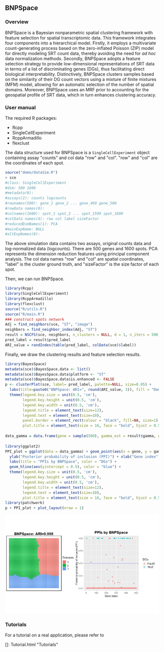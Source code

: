 ## BNPSpace

### Overview

BNPSpace is a Bayesian nonparametric spatial clustering framework with feature selection for spatial transcriptomic data. This framework integrates four components into a hierarchical model. Firstly, it employs a multivariate count-generating process based on the zero-inflated Poisson (ZIP) model for directly modeling SRT count data, thereby avoiding the need for *ad hoc* data normalization methods. Secondly, BNPSpace adopts a feature selection strategy to provide low-dimensional representations of SRT data in terms of a list of discriminating genes (DGs), thus facilitating direct biological interpretability. Distinctively, BNPSpace clusters samples based on the similarity of their DG count vectors using a mixture of finite mixtures (MFM) model, allowing for an automatic selection of
the number of spatial domains. Moreover, BNPSpace uses an MRF prior to accounting for
the geospatial profile of SRT data, which in turn enhances clustering accuracy. 

### User manual

The required R packages:

* Rcpp
* SingleCellExperiment
* RcppArmadillo
* flexclust

The data structure used for BNPSpace is a `SingleCellExperiment` object containing assay "counts" and col data "row" and "col". "row" and "col" are the coordinates of each spot. 

```R
source("demo/dataSim.R")
> sce
#class: SingleCellExperiment 
#dim: 500 1600 
#metadata(0):
#assays(2): counts logcounts
#rownames(500): gene_1 gene_2 ... gene_499 gene_500
#rowData names(0):
#colnames(1600): spot_1 spot_2 ... spot_1599 spot_1600
#colData names(4): row col label sizeFactor
#reducedDimNames(1): PCA
#mainExpName: NULL
#altExpNames(0):
```

The above simulation data contains two assays, original counts data and log-normalized data (logcounts). There are 500 genes and 1600 spots. PCA represents the dimension reduction features using principal component analysis. The col data names "row" and "col" are spatial coordinates, "label" is the cluster ground truth, and "sizeFactor" is the size factor of each spot.

Then, we can run BNPSpace.

```R
library(Rcpp)
library(SingleCellExperiment)
library(RcppArmadillo)
library(flexclust)
source("R/utils.R")
source("R/main.R")
### construct spots network
Adj = find_neighbors(sce, "ST", "image")
neighbors = find_neighbor_index(Adj, "ST")
result = NSCFS(sce, neighbors, n_clusters = NULL, d = 1, n_iters = 500, seed = 1)
pred_label = result$pred_label
ARI_value = randIndex(table(pred_label, colData(sce)$label))
```

Finally, we draw the clustering results and feature selection results. 

```R
library(BayesSpace)
metadata(sce)$BayesSpace.data <- list()
metadata(sce)$BayesSpace.data$platform <- "ST"
metadata(sce)$BayesSpace.data$is.enhanced <- FALSE
p <- clusterPlot(sce, label= pred_label, palette=NULL, size=0.05) +
  labs(title=paste0("BNPSpace: ARI=", round(ARI_value, 3)), fill = "Domains") + 
  theme(legend.key.size = unit(0.5, 'cm'), 
        legend.key.height = unit(0.5, 'cm'), 
        legend.key.width = unit(0.5, 'cm'), 
        legend.title = element_text(size=12), 
        legend.text = element_text(size=10),
        panel.border = element_rect(colour = "black", fill=NA, size=1),
        plot.title = element_text(size = 16, face = "bold", hjust = 0.5))

data_gamma = data.frame(gene = sample(500), gamma_est = result$gamma, gamma_true = c(rep(TRUE, 20), rep(FALSE, 480)))

library(ggplot2)
PPI_plot = ggplot(data = data_gamma) + geom_point(aes(x = gene, y = gamma_est, color = gamma_true))+
  ylab("Posterior probability of inclusion (PPI)") + xlab("Gene index") + 
  labs(title = "PPIs by BNPSpace", color = "DGs") +
  geom_hline(aes(yintercept = 0.5), color = "blue") +
  theme(legend.key.size = unit(0.5, 'cm'), 
        legend.key.height = unit(0.5, 'cm'), 
        legend.key.width = unit(0.5, 'cm'), 
        legend.title = element_text(size=12),
        legend.text = element_text(size=10),
        plot.title = element_text(size = 16, face = "bold", hjust = 0.5))
library(patchwork)
p + PPI_plot + plot_layout(nrow = 1)
```

![result](demo/result.jpeg)

### Tutorials

For a tutorial on a real application, please refer to 

[]: Tutorial.html	"Tutorials"

